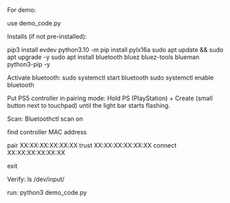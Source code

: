 For demo: 

use demo_code.py

Installs (if not pre-installed):

pip3 install evdev
python3.10 -m pip install pylx16a 
sudo apt update && sudo apt upgrade -y
sudo apt install bluetooth bluez bluez-tools blueman python3-pip -y


Activate bluetooth:
sudo systemctl start bluetooth
sudo systemctl enable bluetooth


Put PS5 controller in pairing mode:
Hold PS (PlayStation) + Create (small button next to touchpad) until the light bar starts flashing.


Scan:
Bluetoothctl
scan on

find controller MAC address

pair XX:XX:XX:XX:XX:XX
trust XX:XX:XX:XX:XX:XX
connect XX:XX:XX:XX:XX:XX

exit


Verify: 
ls /dev/input/



run:
python3 demo_code.py

